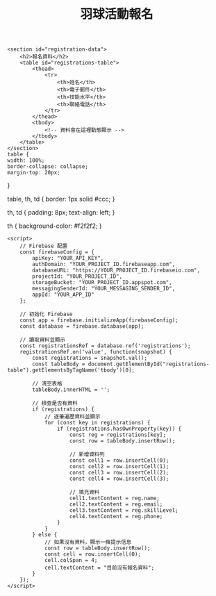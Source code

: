 <!DOCTYPE html>
<html lang="zh-Hant">
<head>
    <meta charset="UTF-8">
    <meta name="viewport" content="width=device-width, initial-scale=1.0">
    <title>羽球活動報名</title>
    <link rel="stylesheet" href="style.css">
    <script src="https://www.gstatic.com/firebasejs/9.0.0/firebase-app.js"></script>
    <script src="https://www.gstatic.com/firebasejs/9.0.0/firebase-database.js"></script>
</head>
<body>
    <header>
        <h1>羽球活動報名</h1>
    </header>

    <section id="registration-data">
        <h2>報名資料</h2>
        <table id="registrations-table">
            <thead>
                <tr>
                    <th>姓名</th>
                    <th>電子郵件</th>
                    <th>技能水平</th>
                    <th>聯絡電話</th>
                </tr>
            </thead>
            <tbody>
                <!-- 資料會在這裡動態顯示 -->
            </tbody>
        </table>
    </section>
    table {
    width: 100%;
    border-collapse: collapse;
    margin-top: 20px;
}

table, th, td {
    border: 1px solid #ccc;
}

th, td {
    padding: 8px;
    text-align: left;
}

th {
    background-color: #f2f2f2;
}


    <script>
        // Firebase 配置
        const firebaseConfig = {
            apiKey: "YOUR_API_KEY",
            authDomain: "YOUR_PROJECT_ID.firebaseapp.com",
            databaseURL: "https://YOUR_PROJECT_ID.firebaseio.com",
            projectId: "YOUR_PROJECT_ID",
            storageBucket: "YOUR_PROJECT_ID.appspot.com",
            messagingSenderId: "YOUR_MESSAGING_SENDER_ID",
            appId: "YOUR_APP_ID"
        };

        // 初始化 Firebase
        const app = firebase.initializeApp(firebaseConfig);
        const database = firebase.database(app);

        // 讀取資料並顯示
        const registrationsRef = database.ref('registrations');
        registrationsRef.on('value', function(snapshot) {
            const registrations = snapshot.val();
            const tableBody = document.getElementById("registrations-table").getElementsByTagName('tbody')[0];

            // 清空表格
            tableBody.innerHTML = '';

            // 檢查是否有資料
            if (registrations) {
                // 逐筆遍歷資料並顯示
                for (const key in registrations) {
                    if (registrations.hasOwnProperty(key)) {
                        const reg = registrations[key];
                        const row = tableBody.insertRow();

                        // 新增資料列
                        const cell1 = row.insertCell(0);
                        const cell2 = row.insertCell(1);
                        const cell3 = row.insertCell(2);
                        const cell4 = row.insertCell(3);

                        // 填充資料
                        cell1.textContent = reg.name;
                        cell2.textContent = reg.email;
                        cell3.textContent = reg.skillLevel;
                        cell4.textContent = reg.phone;
                    }
                }
            } else {
                // 如果沒有資料，顯示一條提示信息
                const row = tableBody.insertRow();
                const cell = row.insertCell(0);
                cell.colSpan = 4;
                cell.textContent = "目前沒有報名資料";
            }
        });
    </script>

</body>
</html>

